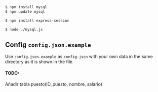 ``` sh
$ npm install mysql
$ npm update mysql
```

```sh
$ npm install express-session
```

```sh
$ node ./mysql.js
```

## Config `config.json.example`
Use `config.json.example` as `config.json` with your own data in the same directory as it is shown in the file.

#### TODO:
Añadir tabla puesto(ID_puesto, nombre, salario)

